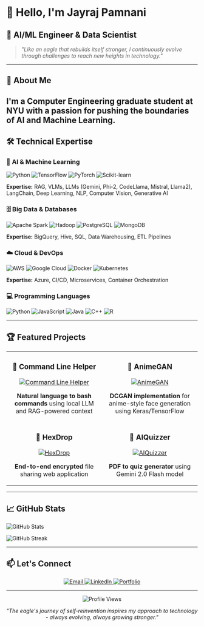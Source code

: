 # 👋 Hello, I'm Jayraj Pamnani

## 🚀 **AI/ML Engineer & Data Scientist**

> *"Like an eagle that rebuilds itself stronger, I continuously evolve through challenges to reach new heights in technology."*

---

## 🎯 **About Me**

I'm a **Computer Engineering graduate student at NYU** with a passion for pushing the boundaries of AI and Machine Learning.
---

## 🛠️ **Technical Expertise**

### 🤖 **AI & Machine Learning**
![Python](https://img.shields.io/badge/Python-3776AB?style=for-the-badge&logo=python&logoColor=white)
![TensorFlow](https://img.shields.io/badge/TensorFlow-FF6F00?style=for-the-badge&logo=tensorflow&logoColor=white)
![PyTorch](https://img.shields.io/badge/PyTorch-EE4C2C?style=for-the-badge&logo=pytorch&logoColor=white)
![Scikit-learn](https://img.shields.io/badge/scikit--learn-F7931E?style=for-the-badge&logo=scikit-learn&logoColor=white)

**Expertise:** RAG, VLMs, LLMs (Gemini, Phi-2, CodeLlama, Mistral, Llama2), LangChain, Deep Learning, NLP, Computer Vision, Generative AI

### 🗄️ **Big Data & Databases**
![Apache Spark](https://img.shields.io/badge/Apache_Spark-E25A1C?style=for-the-badge&logo=apache-spark&logoColor=white)
![Hadoop](https://img.shields.io/badge/Hadoop-66CCFF?style=for-the-badge&logo=apache-hadoop&logoColor=white)
![PostgreSQL](https://img.shields.io/badge/PostgreSQL-316192?style=for-the-badge&logo=postgresql&logoColor=white)
![MongoDB](https://img.shields.io/badge/MongoDB-4EA94B?style=for-the-badge&logo=mongodb&logoColor=white)

**Expertise:** BigQuery, Hive, SQL, Data Warehousing, ETL Pipelines

### ☁️ **Cloud & DevOps**
![AWS](https://img.shields.io/badge/AWS-232F3E?style=for-the-badge&logo=amazon-aws&logoColor=white)
![Google Cloud](https://img.shields.io/badge/Google_Cloud-4285F4?style=for-the-badge&logo=google-cloud&logoColor=white)
![Docker](https://img.shields.io/badge/Docker-2496ED?style=for-the-badge&logo=docker&logoColor=white)
![Kubernetes](https://img.shields.io/badge/Kubernetes-326CE5?style=for-the-badge&logo=kubernetes&logoColor=white)

**Expertise:** Azure, CI/CD, Microservices, Container Orchestration

### 💻 **Programming Languages**
![Python](https://img.shields.io/badge/Python-3776AB?style=for-the-badge&logo=python&logoColor=white)
![JavaScript](https://img.shields.io/badge/JavaScript-F7DF1E?style=for-the-badge&logo=javascript&logoColor=black)
![Java](https://img.shields.io/badge/Java-ED8B00?style=for-the-badge&logo=openjdk&logoColor=white)
![C++](https://img.shields.io/badge/C%2B%2B-00599C?style=for-the-badge&logo=c%2B%2B&logoColor=white)
![R](https://img.shields.io/badge/R-276DC3?style=for-the-badge&logo=r&logoColor=white)

---

## 🏆 **Featured Projects**

<table>
  <tr>
    <td width="50%">
      <h3 align="center">🤖 Command Line Helper</h3>
      <p align="center">
        <a href="https://github.com/jayrajpamnani/CommandLineHelper" target="_blank">
          <img src="https://github-readme-stats.vercel.app/api/pin/?username=jayrajpamnani&repo=CommandLineHelper&theme=radical" alt="Command Line Helper" />
        </a>
      </p>
      <p align="center">
        <strong>Natural language to bash commands</strong> using local LLM and RAG-powered context
      </p>
    </td>
    <td width="50%">
      <h3 align="center">🎨 AnimeGAN</h3>
      <p align="center">
        <a href="https://github.com/jayrajpamnani/AnimeGAN" target="_blank">
          <img src="https://github-readme-stats.vercel.app/api/pin/?username=jayrajpamnani&repo=AnimeGAN&theme=radical" alt="AnimeGAN" />
        </a>
      </p>
      <p align="center">
        <strong>DCGAN implementation</strong> for anime-style face generation using Keras/TensorFlow
      </p>
    </td>
  </tr>
  <tr>
    <td width="50%">
      <h3 align="center">🔐 HexDrop</h3>
      <p align="center">
        <a href="https://github.com/jayrajpamnani/HexDrop" target="_blank">
          <img src="https://github-readme-stats.vercel.app/api/pin/?username=jayrajpamnani&repo=HexDrop&theme=radical" alt="HexDrop" />
        </a>
      </p>
      <p align="center">
        <strong>End-to-end encrypted</strong> file sharing web application
      </p>
    </td>
    <td width="50%">
      <h3 align="center">🧠 AIQuizzer</h3>
      <p align="center">
        <a href="https://github.com/jayrajpamnani/AIQuizzer" target="_blank">
          <img src="https://github-readme-stats.vercel.app/api/pin/?username=jayrajpamnani&repo=AIQuizzer&theme=radical" alt="AIQuizzer" />
        </a>
      </p>
      <p align="center">
        <strong>PDF to quiz generator</strong> using Gemini 2.0 Flash model
      </p>
    </td>
  </tr>
</table>

---

## 📈 **GitHub Stats**

<p align="center">
  
![GitHub Stats](https://github-readme-stats.vercel.app/api?username=jayrajpamnani&show_icons=true&theme=radical)

![GitHub Streak](https://streak-stats.demolab.com/?user=jayrajpamnani&theme=radical)

</p>

---

## 📫 **Let's Connect**

<div align="center">
  <a href="mailto:jmp10051@nyu.edu">
    <img src="https://img.shields.io/badge/Email-D14836?style=for-the-badge&logo=gmail&logoColor=white" alt="Email" />
  </a>
  <a href="https://www.linkedin.com/in/jayrajpamnani">
    <img src="https://img.shields.io/badge/LinkedIn-0077B5?style=for-the-badge&logo=linkedin&logoColor=white" alt="LinkedIn" />
  </a>
  <a href="https://jayrajpamnani.github.io">
    <img src="https://img.shields.io/badge/Portfolio-FF5722?style=for-the-badge&logo=todoist&logoColor=white" alt="Portfolio" />
  </a>
</div>

---

<div align="center">
  <img src="https://komarev.com/ghpvc/?username=jayrajpamnani&style=flat-square&color=blue" alt="Profile Views" />
  
  *"The eagle's journey of self-reinvention inspires my approach to technology - always evolving, always growing stronger."*
</div>
